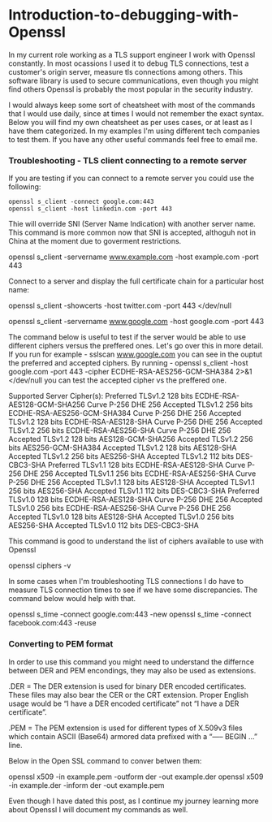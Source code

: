 # Introduction-to-debugging-with-Openssl

In my current role working as a TLS support engineer I work with Openssl constantly. In most ocassions I used it to debug TLS connections, test a customer's origin server, measure tls connections among others. This software library is used to secure communications, even though you might find others Openssl is probably the most popular in the security industry.

I would always keep some sort of cheatsheet with most of the commands that I would use daily, since at times I would not remember the exact syntax.
Below you will find my own cheatsheet as per uses cases, or at least as I have them categorized. In my examples I'm using different tech companies to test them.
If you have any other useful commands feel free to email me.


### Troubleshooting - TLS client connecting to a remote server

If you are testing if you can connect to a remote server you could use the following:

```
openssl s_client -connect google.com:443
openssl s_client -host linkedin.com -port 443
```

Thie will override SNI (Server Name Indication) with another server name. This command is more common now that SNI is accepted, althoguh not in China at the moment due to goverment restrictions. 

openssl s_client -servername www.example.com -host example.com -port 443

Connect to a server and display the full certificate chain for a particular host name:

openssl s_client -showcerts -host twitter.com -port 443 </dev/null

openssl s_client -servername www.google.com -host google.com -port 443

The command below is useful to test if the server would be able to use different ciphers versus the preffered ones. Let's go over this in more detail. If you run for example - sslscan www.google.com you can see in the ouptut the preferred and accepted ciphers. By running - openssl s_client -host google.com -port 443 -cipher ECDHE-RSA-AES256-GCM-SHA384 2>&1 </dev/null you can test the accepted cipher vs the preffered one. 

Supported Server Cipher(s):
Preferred TLSv1.2  128 bits  ECDHE-RSA-AES128-GCM-SHA256   Curve P-256 DHE 256
Accepted  TLSv1.2  256 bits  ECDHE-RSA-AES256-GCM-SHA384   Curve P-256 DHE 256
Accepted  TLSv1.2  128 bits  ECDHE-RSA-AES128-SHA          Curve P-256 DHE 256
Accepted  TLSv1.2  256 bits  ECDHE-RSA-AES256-SHA          Curve P-256 DHE 256
Accepted  TLSv1.2  128 bits  AES128-GCM-SHA256
Accepted  TLSv1.2  256 bits  AES256-GCM-SHA384
Accepted  TLSv1.2  128 bits  AES128-SHA
Accepted  TLSv1.2  256 bits  AES256-SHA
Accepted  TLSv1.2  112 bits  DES-CBC3-SHA
Preferred TLSv1.1  128 bits  ECDHE-RSA-AES128-SHA          Curve P-256 DHE 256
Accepted  TLSv1.1  256 bits  ECDHE-RSA-AES256-SHA          Curve P-256 DHE 256
Accepted  TLSv1.1  128 bits  AES128-SHA
Accepted  TLSv1.1  256 bits  AES256-SHA
Accepted  TLSv1.1  112 bits  DES-CBC3-SHA
Preferred TLSv1.0  128 bits  ECDHE-RSA-AES128-SHA          Curve P-256 DHE 256
Accepted  TLSv1.0  256 bits  ECDHE-RSA-AES256-SHA          Curve P-256 DHE 256
Accepted  TLSv1.0  128 bits  AES128-SHA
Accepted  TLSv1.0  256 bits  AES256-SHA
Accepted  TLSv1.0  112 bits  DES-CBC3-SHA

This command is good to understand the list of ciphers available to use with Openssl 

openssl ciphers -v

In some cases when I'm troubleshooting TLS connections I do have to measure TLS connection times to see if we have some discrepancies. 
The command below would help with that.

openssl s_time -connect google.com:443 -new
openssl s_time -connect facebook.com:443 -reuse


### Converting to PEM format 

In order to use this command you might need to understand the differnce between DER and PEM encondings, they may also be used as extensions.

.DER = The DER extension is used for binary DER encoded certificates. These files may also bear the CER or the CRT extension.   Proper English usage would be “I have a DER encoded certificate” not “I have a DER certificate”.

.PEM = The PEM extension is used for different types of X.509v3 files which contain ASCII (Base64) armored data prefixed with a “—– BEGIN …” line.

Below in the Open SSL command to conver betwen them:

openssl x509 -in example.pem -outform der -out example.der
openssl x509 -in example.der -inform der -out example.pem

Even though I have dated this post, as I continue my journey learning more about Openssl I will document my commands as well.


